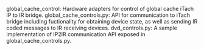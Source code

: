 global_cache_control:
		Hardware adapters for control of global cache iTach IP to IR bridge.
		global_cache_controls.py:
			API for communication to iTach bridge including fuctionality for obtaining device state, as well as sending IR coded messages to IR receiving devices.
		dvd_controls.py:
			A sample implementation of IP2IR communication API exposed in global_cache_controls.py.	 
